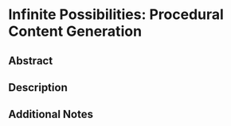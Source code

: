 # Infinite Possibilities: Procedural Content Generation

## Abstract

## Description

## Additional Notes

